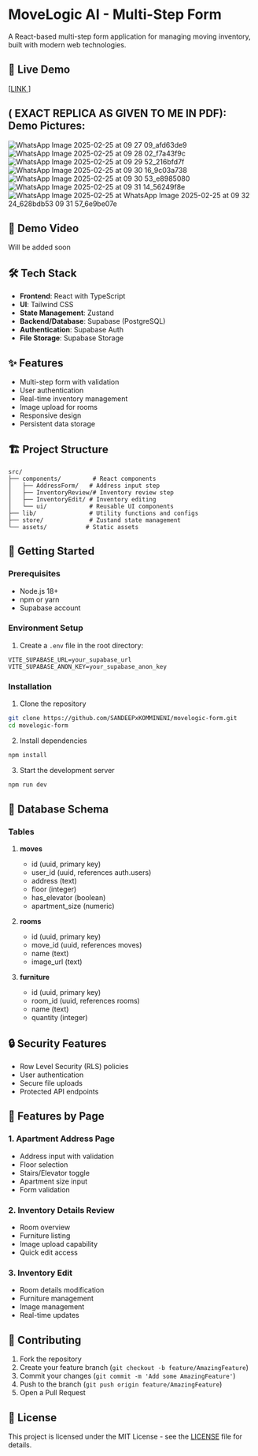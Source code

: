 # MoveLogic AI - Multi-Step Form

A React-based multi-step form application for managing moving inventory, built with modern web technologies.

## 🚀 Live Demo

[[LINK ](https://movelogic-ai-form.netlify.app/)]

##   ( EXACT REPLICA AS GIVEN TO ME IN PDF): Demo Pictures:

![WhatsApp Image 2025-02-25 at 09 27 09_afd63de9](https://github.com/user-attachments/assets/b0c54cfa-e8e2-4f56-81f9-1f80d4ae47a5)
![WhatsApp Image 2025-02-25 at 09 28 02_f7a43f9c](https://github.com/user-attachments/assets/06e0dce3-4516-465f-aaa3-83dcd0ce2798)
![WhatsApp Image 2025-02-25 at 09 29 52_216bfd7f](https://github.com/user-attachments/assets/b232fa56-8172-4161-abd6-9d5fc7d9f7d5)
![WhatsApp Image 2025-02-25 at 09 30 16_9c03a738](https://github.com/user-attachments/assets/b70f2fdf-938f-4116-9da2-1578ea74d6d5)
![WhatsApp Image 2025-02-25 at 09 30 53_e8985080](https://github.com/user-attachments/assets/c54abe60-dff8-4956-8997-6a0d5a06064f)
![WhatsApp Image 2025-02-25 at 09 31 14_56249f8e](https://github.com/user-attachments/assets/3a0c2d1d-8d9f-418e-a8bf-1e72cb43dfcb)
![WhatsApp Image 2025-02-25 at ![WhatsApp Image 2025-02-25 at 09 32 24_628bdb53](https://github.com/user-attachments/assets/f228c8ad-f9b6-46e6-a92e-f987c97b1df7)
09 31 57_6e9be07e](https://github.com/user-attachments/assets/7876c66d-3a93-4fc4-811f-b7748b1f3a2d)


## 🎥 Demo Video

Will be added soon


## 🛠 Tech Stack

- **Frontend**: React with TypeScript
- **UI**: Tailwind CSS
- **State Management**: Zustand
- **Backend/Database**: Supabase (PostgreSQL)
- **Authentication**: Supabase Auth
- **File Storage**: Supabase Storage

## ✨ Features

- Multi-step form with validation
- User authentication
- Real-time inventory management
- Image upload for rooms
- Responsive design
- Persistent data storage

## 🏗 Project Structure

```
src/
├── components/         # React components
│   ├── AddressForm/   # Address input step
│   ├── InventoryReview/# Inventory review step
│   ├── InventoryEdit/ # Inventory editing
│   └── ui/            # Reusable UI components
├── lib/               # Utility functions and configs
├── store/             # Zustand state management
└── assets/           # Static assets
```

## 🚀 Getting Started

### Prerequisites

- Node.js 18+
- npm or yarn
- Supabase account

### Environment Setup

1. Create a `.env` file in the root directory:
```env
VITE_SUPABASE_URL=your_supabase_url
VITE_SUPABASE_ANON_KEY=your_supabase_anon_key
```

### Installation

1. Clone the repository
```bash
git clone https://github.com/SANDEEPxKOMMINENI/movelogic-form.git
cd movelogic-form
```

2. Install dependencies
```bash
npm install
```

3. Start the development server
```bash
npm run dev
```

## 📝 Database Schema

### Tables

1. **moves**
   - id (uuid, primary key)
   - user_id (uuid, references auth.users)
   - address (text)
   - floor (integer)
   - has_elevator (boolean)
   - apartment_size (numeric)

2. **rooms**
   - id (uuid, primary key)
   - move_id (uuid, references moves)
   - name (text)
   - image_url (text)

3. **furniture**
   - id (uuid, primary key)
   - room_id (uuid, references rooms)
   - name (text)
   - quantity (integer)

## 🔒 Security Features

- Row Level Security (RLS) policies
- User authentication
- Secure file uploads
- Protected API endpoints

## 📱 Features by Page

### 1. Apartment Address Page
- Address input with validation
- Floor selection
- Stairs/Elevator toggle
- Apartment size input
- Form validation

### 2. Inventory Details Review
- Room overview
- Furniture listing
- Image upload capability
- Quick edit access

### 3. Inventory Edit
- Room details modification
- Furniture management
- Image management
- Real-time updates

## 🤝 Contributing

1. Fork the repository
2. Create your feature branch (`git checkout -b feature/AmazingFeature`)
3. Commit your changes (`git commit -m 'Add some AmazingFeature'`)
4. Push to the branch (`git push origin feature/AmazingFeature`)
5. Open a Pull Request

## 📄 License

This project is licensed under the MIT License - see the [LICENSE](LICENSE) file for details.
